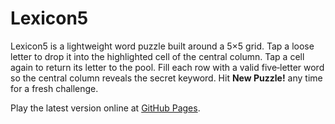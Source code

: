 # Lexicon5

Lexicon5 is a lightweight word puzzle built around a 5×5 grid. Tap a loose letter to drop it into the highlighted cell of the central column. Tap a cell again to return its letter to the pool. Fill each row with a valid five‑letter word so the central column reveals the secret keyword. Hit **New Puzzle!** any time for a fresh challenge.

Play the latest version online at [GitHub Pages](https://charles-gentry.github.io/lexicon5/).
